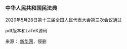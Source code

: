 ### 中华人民共和国民法典
2020年5月28日第十三届全国人民代表大会第三次会议通过

pdf版本和LaTeX源码

来源： [新华网](http://www.xinhuanet.com/politics/2020lh/2020-06/01/c_1126061072.htm)，侵删
